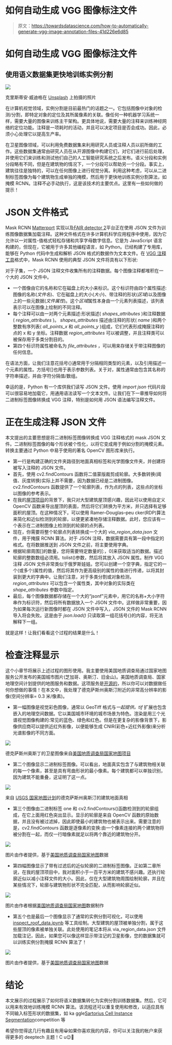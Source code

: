 # 如何自动生成 VGG 图像标注文件

> 原文：<https://towardsdatascience.com/how-to-automatically-generate-vgg-image-annotation-files-41d226e6d85>

# 如何自动生成 VGG 图像标注文件

## 使用语义数据集更快地训练实例分割

![](img/8c462d18ba70d68a749458fa29e86698.png)

克里斯蒂安·威迪格在 [Unsplash](https://unsplash.com?utm_source=medium&utm_medium=referral) 上拍摄的照片

在计算机视觉领域，实例分割是目前最热门的话题之一。它包括图像中对象的检测/分割，即特定对象的定位及其所属像素的关联。像任何一种机器学习系统一样，需要大量的图像来训练主干架构。更具体地说，需要大量的注释来训练神经网络的定位功能。注释是一项耗时的活动，并且可以决定项目是否会成功。因此，必须小心处理它以提高生产率。

在卫星图像领域，可以利用免费数据集来利用研究人员或注释人员以前所做的工作。这些数据集通常由研究人员在从开源图像中构建它们，对它们进行前后处理，并使用它们来训练和测试他们自己的人工智能研究系统之后发布。语义分段和实例分段略有不同，但是在建筑物的情况下，一个分段可以帮助另一个分段。事实上，建筑往往是独特的，可以在任何图像上进行视觉分离。利用这种考虑，可以从二进制标签图像为每个建筑物生成单独的掩模，然后用于更快地训练实例分割算法，如掩模 RCNN。注释不必手动执行，这是该技术的主要优点。这里有一些如何做的提示！

# JSON 文件格式

Mask RCNN [Matterport](https://github.com/matterport/Mask_RCNN/blob/3deaec5d902d16e1daf56b62d5971d428dc920bc/samples/balloon/balloon.py#L97) 实现以及[FAIR detector 2](https://colab.research.google.com/drive/16jcaJoc6bCFAQ96jDe2HwtXj7BMD_-m5#scrollTo=PIbAM2pv-urF&line=4&uniqifier=1)平台正在使用 JSON 文件为训练图像数据集加载注释。这种文件格式在许多计算机科学应用程序中使用，因为它允许以一对属性-值格式轻松存储和共享字母数字信息。它是为 JavaScript 语言构建的，但现在，它被用于许多其他编程语言，如 Python。已经构建了专用库，能够在 Python 代码中生成和解析 JSON 格式的数据作为文本文件。在 [VGG 注释工具](https://annotate.officialstatistics.org/)格式中，Mask RCNN 使用的典型 JSON 文件将具有以下形状:

对于子集，一个 JSON 注释文件收集所有的注释数据。每个图像注释都堆积在一个大的 JSON 文件中。

*   一个图像由它的名称和它在磁盘上的大小来标识。这个标识符由四个属性描述:图像的名称(*文件名*)、它在磁盘上的大小(*大小*)、带注释的形状(*区域*)以及图像上的一些元数据(*文件属性*)。这个*区域*属性本身由一个元素列表描述，该列表表示可以在图像上绘制的不同注释。
*   每个注释可以由一对两个元素描述:形状描述( *shapes_attributes* )和注释数据( *region_attributes* )。 *shapes_attributes* 描述由注释的形状( *name* )和两个整数有序列表( *all_points_x* 和 *all_points_y* )组成，它们代表形成掩膜注释的点的 x 和 y 坐标。注释数据 *region_attributes* 可以被调整，并且注释类可以被保存用于多类分割目的。
*   第四个标识符属性被命名为 *file_attributes* ，可以用来存储关于带注释图像的任何信息。

在语法方面，让我们注意花括号{}通常用于分隔相同类型的元素，以及引用描述一个元素的属性。方括号[]也用于表示参数列表。关于对，属性通常由包含其名称的字符串描述，并由:字符分隔值/数组。

幸运的是，Python 有一个库供我们读写 JSON 文件。使用 *import json* 代码片段可以很容易地加载它，用通用语法读写一个文本文件。让我们在下一章推导如何将二进制标签图像转换成 VGG 注释，特别是如何用 JSON 语法编写注释文件。

# 正在生成注释 JSON 文件

本文提出的主要思想是将二进制标签图像转换成 VGG 注释格式的 mask JSON 文件。二进制标签图像的每个形状被个性化，以将它变成用于例如分割的掩模元素。转换主要通过 Python 中易于使用的著名 OpenCV 图形库来执行。

*   第一行是构建正确的文件夹路径到地面真相标签和光学图像文件夹，并创建将被写入注释的 JSON 文件。
*   首先，使用 cv2.findContours 函数将二值蒙版裁剪成轮廓。大多数转换(阈值、灰度转换)实际上并不需要，因为数据已经是二进制图像。cv2.findContours 函数提供了一个轮廓列表，作为点的列表，这些点的坐标以图像的参考表示。
*   在我的[屋顶项目](/my-rooftop-project-a-satellite-imagery-computer-vision-example-e45a296129a0?gi=b58691812f1c)的背景下，我只对大型建筑屋顶感兴趣，因此可以使用自定义 OpenCV 函数来导出屋顶的表面，然后将它们转换为平方米，并只选择有足够面积的屋顶。在这种情况下，可以使用 Ramer–Douglas–peu cker(RDP)算法来简化和近似检测到的轮廓，以便更紧凑地存储注释数据。此时，您应该有一个表示在二进制图像上检测到的轮廓的点列表。
*   现在，你需要将整个轮廓点列表转换成一个大的 *via_region_data.json* 文件，用于掩膜 RCNN 算法。对于 JSON 注释，数据需要具有第一段中指定的格式。在将数据推送到 JSON 文件之前，将主要使用字典。
*   根据轮廓周围[]的数量，您将需要特定数量的[:，0]来获取适当的数据。描述轮廓的整数数组必须用。tolist()参数，然后将其放入 JSON 属性。制作 VGG 注释 JSON 文件非常类似于俄罗斯娃娃。您可以创建一个空字典，指定它的一个(或多个)属性的值，然后将其作为更高级别的属性的值进行传递，以将其封装到更大的字典中。让我们注意，对于多类分割或对象检测， *region_attributes* 可以包含一个属性类，其中对象的实际类在 *shape_attributes* 参数中指定。
*   最后，每个图像数据都存储在一个大的“jsonf”元素中，用它的名称+大小字符串作为标识符，然后将所有数据放入一个 JSON 文件中。这样做非常重要，因为如果每次运行新图像时都在 JSON 文件中写入，JSON 文件的 Mask RCNN 导入将会失败。这是由于 *json.load()* 只读取第一组花括号{}的内容，将无法解释下一组。

就是这样！让我们看看这个过程的结果是什么！

# 检查注释显示

这个小章节将展示上述过程的图形使用。我主要使用美国地质调查局通过国家地图服务公开发布的美国城市图片(芝加哥、奥斯汀、旧金山)。美国地质调查局、国家地理空间计划提供的地图服务和数据。这项服务是[开源的](https://www.usgs.gov/faqs/what-are-terms-uselicensing-map-services-and-data-national-map?qt-news_science_products=0#qt-news_science_products)，所以你可以对数据做任何你想做的事情！在本文中，我处理了德克萨斯州奥斯汀附近的非常高分辨率的影像(空间分辨率= 0.3 米/像素)。

*   第一幅图像是视觉彩色图像，通常以 GeoTiff 格式与*一起提供。tif* 扩展也包含嵌入的地理空间数据。它以美国城市环境的城市场景为特色。渲染是用三个光谱视觉图像构建的:常见的蓝色、绿色和红色。但是在更复杂的影像背景下，影像供应商可以提供近红外影像，以便能够生成 CNIR(彩色+近红外影像)来分析光谱影像的不同方面。

![](img/8b86b70f2d75d715f9f4f462c21bffe1.png)

德克萨斯州奥斯丁的卫星图像来自[美国地质调查局国家地图项目](https://www.usgs.gov/programs/national-geospatial-program/national-map)

*   第二个图像显示二进制标签图像。可以看出，地面真实包含了与建筑物相关联的每一个像素，甚至是具有弯曲形状的最小像素。每个建筑都可以单独识别，因为建筑不能重叠，这证明了这一点。

![](img/1b3aa6ef2e41d9683fb0d431662edd62.png)

来自 [USGS 国家地图计划](https://www.usgs.gov/programs/national-geospatial-program/national-map)的德克萨斯州奥斯汀的建筑地面真相

*   第三个图像由二进制标签 one 和 cv2.findContours()函数检测到的轮廓组成，在它上面用红色突出显示。显示的轮廓是来自 OpenCV 函数的原始数据，并且没有被过滤掉，因此即使最小的建筑物也被表示出来。需要注意的是，cv2.findContours 函数是逐像素的变换:由一个像素连接的两个建筑物将被分割在一起，而仅一行暗像素就足以将两个靠近的建筑物分开。

![](img/02a3a7fdd953e8a1ae28b999e42a20b5.png)

图片由作者提供，基于[美国地质调查局国家地图](https://www.usgs.gov/programs/national-geospatial-program/national-map)数据

*   第四幅图像显示了带有过滤后的近似轮廓的二进制标签图像。正如第二章所说，在我的屋顶项目中，我对面积小于一百平方米的建筑不感兴趣。还执行轮廓近似以减小注释文件的大小。因此，仅在大型建筑物周围绘制轮廓，并且在某些情况下，轮廓与建筑物形状不完全匹配，从而影响轮廓近似。

![](img/e9499669d8e8ee22e229ce8261fc4d22.png)

图片由作者根据[美国地质调查局国家地图](https://www.usgs.gov/programs/national-geospatial-program/national-map)数据制作

*   第五个也是最后一个图像显示了通常的实例分割可视化，可以使用 [inspect_roof_data.ipynb](https://github.com/matterport/Mask_RCNN/blob/master/samples/balloon/inspect_balloon_data.ipynb) 等工具绘制。大型建筑的屋顶被单独分割，属于这些屋顶的像素被单独关联。此处使用的笔记本将从 via_region_data.json 文件加载注记，因此，如果您可以像这样显示带注记的卫星影像，您的数据集就可以训练实例分割掩膜 RCNN 算法了！

![](img/b5e5a823f2726e7272a5dccad31d6a4b.png)

图片由作者提供，基于[美国地质调查局国家地图](https://www.usgs.gov/programs/national-geospatial-program/national-map)数据

# 结论

本文展示的过程展示了如何将语义数据集转化为实例分割训练数据集。然后，它可以用来有效地训练掩模 RCNN 算法。该流程还可以重复使用和修改，以适应具有不同输入标签形状的数据集，如 ka ggle[Sartorius Cell Instance Segmentation](https://www.kaggle.com/c/sartorius-cell-instance-segmentation)competition 等

希望你觉得这几行有趣且有用😀如果你喜欢我的内容，你可以关注我的帐户来获得更多的 deeptech 主题！C u😉🚀